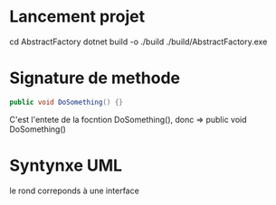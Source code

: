 # Lancement projet
cd AbstractFactory
dotnet build -o ./build
./build/AbstractFactory.exe

# Signature de methode 

```csharp
public void DoSomething() {}
```

C'est l'entete de la focntion DoSomething(), donc => public void DoSomething()

# Syntynxe UML 
le rond correponds à une interface

